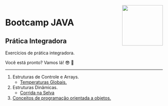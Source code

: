 <img src="https://i.ibb.co/M6nBBb0/mascote.png" align="right" width="130">

# Bootcamp JAVA

## Prática Integradora

Exercícios de prática integradora.

Você está pronto? Vamos lá! 😎 🤘

---

01. Estruturas de Controle e Arrays.
    - [Temperaturas Globais.](https://github.com/JoseMateusLeva/java-camp/tree/master/temperatura)
02. Estruturas Dinâmicas.
    - [Corrida na Selva ](https://github.com/JoseMateusLeva/java-camp/tree/master/corrida)
03. [Conceitos de programação orientada a objetos.]()